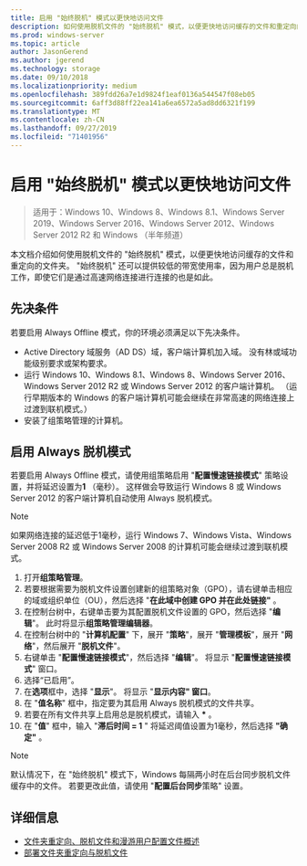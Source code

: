 ```yaml
---
title: 启用 "始终脱机" 模式以更快地访问文件
description: 如何使用脱机文件的 "始终脱机" 模式，以便更快地访问缓存的文件和重定向的文件夹。
ms.prod: windows-server
ms.topic: article
author: JasonGerend
ms.author: jgerend
ms.technology: storage
ms.date: 09/10/2018
ms.localizationpriority: medium
ms.openlocfilehash: 389fdd26a7e1d9824f1eaf0136a544547f08eb05
ms.sourcegitcommit: 6aff3d88ff22ea141a6ea6572a5ad8dd6321f199
ms.translationtype: MT
ms.contentlocale: zh-CN
ms.lasthandoff: 09/27/2019
ms.locfileid: "71401956"
---
```

# <a name="enable-always-offline-mode-for-faster-access-to-files"></a>启用 "始终脱机" 模式以更快地访问文件

>适用于：Windows 10、Windows 8、Windows 8.1、Windows Server 2019、Windows Server 2016、Windows Server 2012、Windows Server 2012 R2 和 Windows （半年频道）

本文档介绍如何使用脱机文件的 "始终脱机" 模式，以便更快地访问缓存的文件和重定向的文件夹。 "始终脱机" 还可以提供较低的带宽使用率，因为用户总是脱机工作，即使它们是通过高速网络连接进行连接的也是如此。

## <a name="prerequisites"></a>先决条件

若要启用 Always Offline 模式，你的环境必须满足以下先决条件。

- Active Directory 域服务（AD DS）域，客户端计算机加入域。 没有林或域功能级别要求或架构要求。
- 运行 Windows 10、Windows 8.1、Windows 8、Windows Server 2016、Windows Server 2012 R2 或 Windows Server 2012 的客户端计算机。 （运行早期版本的 Windows 的客户端计算机可能会继续在非常高速的网络连接上过渡到联机模式。）
- 安装了组策略管理的计算机。

## <a name="enable-always-offline-mode"></a>启用 Always 脱机模式

若要启用 Always Offline 模式，请使用组策略启用 "**配置慢速链接模式**" 策略设置，并将延迟设置为**1** （毫秒）。 这样做会导致运行 Windows 8 或 Windows Server 2012 的客户端计算机自动使用 Always 脱机模式。

>[!NOTE]
>如果网络连接的延迟低于1毫秒，运行 Windows 7、Windows Vista、Windows Server 2008 R2 或 Windows Server 2008 的计算机可能会继续过渡到联机模式。

1. 打开**组策略管理**。
2. 若要根据需要为脱机文件设置创建新的组策略对象（GPO），请右键单击相应的域或组织单位（OU），然后选择 "**在此域中创建 GPO 并在此处链接"** 。
3. 在控制台树中，右键单击要为其配置脱机文件设置的 GPO，然后选择 "**编辑**"。 此时将显示**组策略管理编辑器**。
4. 在控制台树中的 "**计算机配置**" 下，展开 "**策略**"，展开 "**管理模板**"，展开 "**网络**"，然后展开 "**脱机文件**"。
5. 右键单击 "**配置慢速链接模式**"，然后选择 "**编辑**"。 将显示 "**配置慢速链接模式**" 窗口。
6. 选择“已启用”。
7. 在**选项**框中，选择 "**显示**"。 将显示 "**显示内容" 窗口**。
8. 在 "**值名称**" 框中，指定要为其启用 Always 脱机模式的文件共享。
9. 若要在所有文件共享上启用总是脱机模式，请输入 **\*** 。
10. 在 "**值**" 框中，输入 "**滞后时间 = 1** " 将延迟阈值设置为1毫秒，然后选择 **"确定"** 。

>[!NOTE]
>默认情况下，在 "始终脱机" 模式下，Windows 每隔两小时在后台同步脱机文件缓存中的文件。 若要更改此值，请使用 "**配置后台同步**策略" 设置。

## <a name="more-information"></a>详细信息

* [文件夹重定向、脱机文件和漫游用户配置文件概述](folder-redirection-rup-overview.md)
* [部署文件夹重定向与脱机文件](deploy-folder-redirection.md)
